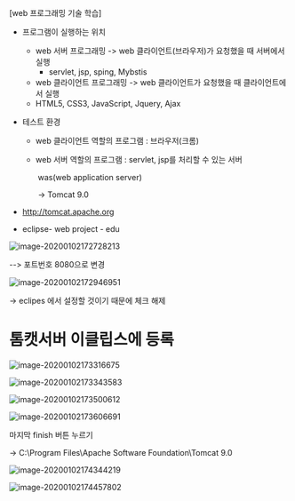 [web 프로그래밍 기술 학습]

- 프로그램이 실행하는 위치

  

  - web 서버 프로그래밍 -> web 클라이언트(브라우저)가 요청했을 때 서버에서 실행 
    - servlet, jsp, sping, Mybstis
  -  web 클라이언트 프로그래밍 -> web 클라이언트가 요청했을 때 클라이언트에서 실행
    - HTML5, CSS3, JavaScript, Jquery, Ajax

- 테스트 환경

  - web 클라이언트 역할의 프로그램 : 브라우저(크롬)

  - web 서버 역할의 프로그램 : servlet, jsp를 처리할 수 있는 서버

    ​												was(web application server)

    ​												-> Tomcat 9.0

-  http://tomcat.apache.org

- eclipse- web project - edu



![image-20200102172728213](C:\Users\student\AppData\Roaming\Typora\typora-user-images\image-20200102172728213.png)

--> 포트번호 8080으로 변경

![image-20200102172946951](C:\Users\student\AppData\Roaming\Typora\typora-user-images\image-20200102172946951.png)

-> eclipes 에서 설정할 것이기 때문에 체크 해제



# 톰캣서버 이클립스에 등록

![image-20200102173316675](C:\Users\student\AppData\Roaming\Typora\typora-user-images\image-20200102173316675.png)

![image-20200102173343583](C:\Users\student\AppData\Roaming\Typora\typora-user-images\image-20200102173343583.png)

![image-20200102173500612](C:\Users\student\AppData\Roaming\Typora\typora-user-images\image-20200102173500612.png)



![image-20200102173606691](C:\Users\student\AppData\Roaming\Typora\typora-user-images\image-20200102173606691.png)

마지막 finish 버튼 누르기

-> C:\Program Files\Apache Software Foundation\Tomcat 9.0

![image-20200102174344219](C:\Users\student\AppData\Roaming\Typora\typora-user-images\image-20200102174344219.png)

![image-20200102174457802](C:\Users\student\AppData\Roaming\Typora\typora-user-images\image-20200102174457802.png)





